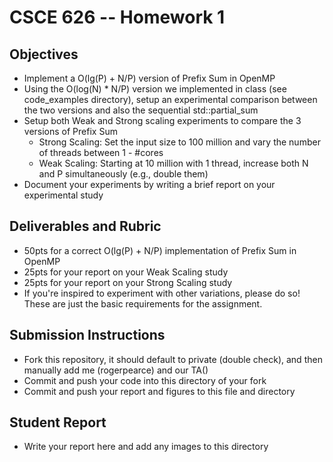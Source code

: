 # CSCE 626 -- Homework 1  

## Objectives
* Implement a O(lg(P) + N/P) version of Prefix Sum in OpenMP
* Using the O(log(N) * N/P) version we implemented in class (see code_examples directory), setup an experimental comparison between the two versions and also the sequential std::partial_sum
* Setup both Weak and Strong scaling experiments to compare the 3 versions of Prefix Sum
  * Strong Scaling:    Set the input size to 100 million and vary the number of threads between 1 - #cores
  * Weak Scaling:   Starting at 10 million with 1 thread, increase both N and P simultaneously (e.g., double them)
* Document your experiments by writing a brief report on your experimental study


## Deliverables and Rubric
* 50pts for a correct O(lg(P) + N/P) implementation of Prefix Sum in OpenMP 
* 25pts for your report on your Weak Scaling study
* 25pts for your report on your Strong Scaling study
* If you're inspired to experiment with other variations, please do so!    These are just the basic requirements for the assignment.



## Submission Instructions
* Fork this repository, it should default to private (double check), and then manually add me (rogerpearce) and our TA()
* Commit and push your code into this directory of your fork
* Commit and push your report and figures to this file and directory


## Student Report
*  Write your report here and add any images to this directory 
